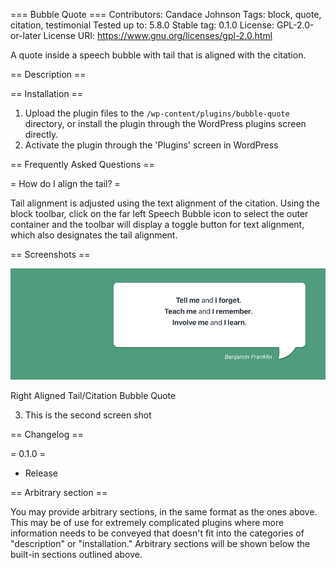 === Bubble Quote ===
Contributors:      Candace Johnson
Tags:              block, quote, citation, testimonial
Tested up to:      5.8.0
Stable tag:        0.1.0
License:           GPL-2.0-or-later
License URI:       https://www.gnu.org/licenses/gpl-2.0.html

A quote inside a speech bubble with tail that is aligned with the citation.

== Description ==


== Installation ==

1. Upload the plugin files to the `/wp-content/plugins/bubble-quote` directory,
or install the plugin through the WordPress plugins screen directly.
2. Activate the plugin through the 'Plugins' screen in WordPress


== Frequently Asked Questions ==

= How do I align the tail? =

Tail alignment is adjusted using the text alignment of the citation.
Using the block toolbar, click on the far left Speech Bubble icon to select the outer container and
the toolbar will display a toggle button for text alignment, which also designates the tail alignment.

== Screenshots ==

![Right Aligned Tail/Citation Bubble Quote](assets/screenshot-1.png?raw=true)

Right Aligned Tail/Citation Bubble Quote

3. This is the second screen shot

== Changelog ==

= 0.1.0 =
* Release

== Arbitrary section ==

You may provide arbitrary sections, in the same format as the ones above. This may be of use for extremely complicated
plugins where more information needs to be conveyed that doesn't fit into the categories of "description" or
"installation." Arbitrary sections will be shown below the built-in sections outlined above.
